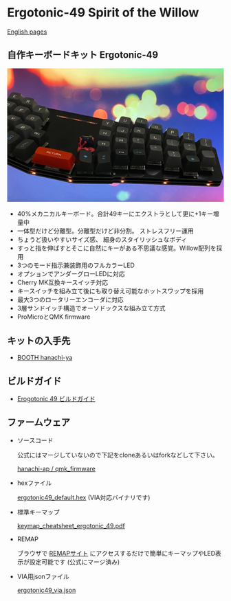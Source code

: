 # Ergotonic-49 Spirit of the Willow
 
[English pages](https://translate.google.com/translate?hl=&sl=ja&tl=en&u=https%3A%2F%2Fhanachi-ap.github.io%2Fergotonic49_docs%2F&sandbox=1)

## 自作キーボードキット Ergotonic-49 

![](docs/img/img1.jpg)

- 40%メカニカルキーボード。合計49キーにエクストラとして更に+1キー増量中
- 一体型だけど分離型。分離型だけど非分割。 ストレスフリー運用
- ちょうど扱いやすいサイズ感、 細身のスタイリッシュなボディ
- すっと指を伸ばすとそこに自然にキーがある不思議な感覚。Willow配列を採用
- 3つのモード指示兼装飾用のフルカラーLED
- オプションでアンダーグローLEDに対応
- Cherry MK互換キースイッチ対応
- キースイッチを組み立て後にも取り替え可能なホットスワップを採用
- 最大3つのロータリーエンコーダに対応
- 3層サンドイッチ構造でオーソドックスな組み立て方式
- ProMicroとQMK firmware


## キットの入手先

 - [BOOTH hanachi-ya](https://hanachiya.booth.pm/items/3040189)

## ビルドガイド

 -  [Erogotonic 49 ビルドガイド](https://hanachi-ap.github.io/ergotonic49_docs/docs/)

## ファームウェア

 - ソースコード
   
   公式にはマージしていないので下記をcloneあるいはforkなどして下さい。

     [hanachi-ap / qmk_firmware](https://github.com/hanachi-ap/qmk_firmware/tree/ergotonic49/keyboards/ergotonic49)

- hexファイル

   [ergotonic49_default.hex](lib/ergotonic49_default.hex)    (VIA対応バイナリです)


- 標準キーマップ
  
   [keymap_cheatsheet_ergotonic_49.pdf](docs/img/keymap_cheatsheet_ergotonic_49.pdf)


- REMAP
  
  ブラウザで [REMAPサイト](https://remap-keys.app/) にアクセスするだけで簡単にキーマップやLED表示が設定可能です (公式にマージ済み)

- VIA用jsonファイル
  
    [ergotonic49_via.json](lib/ergotonic49_via.json)
